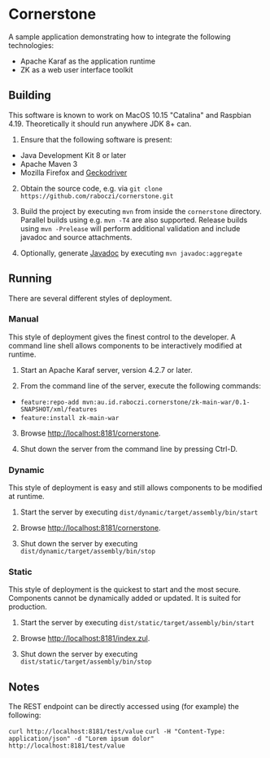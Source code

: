 # Cornerstone

A sample application demonstrating how to integrate the following technologies:

- Apache Karaf as the application runtime
- ZK as a web user interface toolkit


## Building

This software is known to work on MacOS 10.15 "Catalina" and Raspbian 4.19.
Theoretically it should run anywhere JDK 8+ can.

1. Ensure that the following software is present:
  - Java Development Kit 8 or later
  - Apache Maven 3
  - Mozilla Firefox and [Geckodriver](https://github.com/mozilla/geckodriver)

2. Obtain the source code, e.g. via `git clone https://github.com/raboczi/cornerstone.git`

3. Build the project by executing `mvn` from inside the `cornerstone` directory.
   Parallel builds using e.g. `mvn -T4` are also supported.
   Release builds using `mvn -Prelease` will perform additional validation and include javadoc and source attachments.

4. Optionally, generate [Javadoc](target/site/apidocs/index.html) by executing `mvn javadoc:aggregate`


## Running

There are several different styles of deployment.

### Manual

This style of deployment gives the finest control to the developer.
A command line shell allows components to be interactively modified at runtime.

1. Start an Apache Karaf server, version 4.2.7 or later.

2. From the command line of the server, execute the following commands:
  - `feature:repo-add mvn:au.id.raboczi.cornerstone/zk-main-war/0.1-SNAPSHOT/xml/features`
  - `feature:install zk-main-war`

3. Browse [http://localhost:8181/cornerstone](http://localhost:8181/cornerstone).

4. Shut down the server from the command line by pressing Ctrl-D.

### Dynamic

This style of deployment is easy and still allows components to be modified at runtime.

1. Start the server by executing `dist/dynamic/target/assembly/bin/start`

2. Browse [http://localhost:8181/cornerstone](http://localhost:8181/cornerstone).

3. Shut down the server by executing `dist/dynamic/target/assembly/bin/stop`

### Static

This style of deployment is the quickest to start and the most secure.
Components cannot be dynamically added or updated.
It is suited for production.

1. Start the server by executing `dist/static/target/assembly/bin/start`

2. Browse [http://localhost:8181/index.zul](http://localhost:8181/index.zul).

3. Shut down the server by executing `dist/static/target/assembly/bin/stop`


## Notes

The REST endpoint can be directly accessed using (for example) the following:

`curl http://localhost:8181/test/value`
`curl -H "Content-Type: application/json" -d "Lorem ipsum dolor" http://localhost:8181/test/value`
